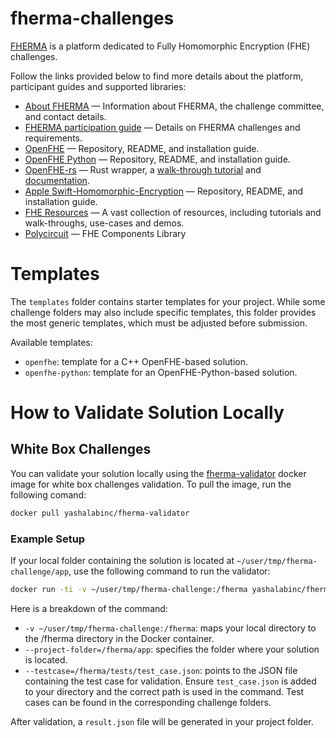 # fherma-challenges

[FHERMA](https://fherma.io/challenges) is a platform dedicated to Fully Homomorphic Encryption (FHE) challenges.

Follow the links provided below to find more details about the platform, participant guides and supported libraries:

- [About FHERMA](https://fherma.io/about) — Information about FHERMA, the challenge committee, and contact details.
- [FHERMA participation guide](https://fherma.io/how_it_works) — Details on FHERMA challenges and requirements.
- [OpenFHE](https://github.com/openfheorg/openfhe-development) — Repository, README, and installation guide.
- [OpenFHE Python](https://github.com/openfheorg/openfhe-python) — Repository, README, and installation guide.
- [OpenFHE-rs](https://crates.io/crates/openfhe) — Rust wrapper, a [walk-through tutorial](https://fherma.io/content/660174e7fce06722c1149a95) and [documentation](https://openfhe-rust-wrapper.readthedocs.io/en/latest/).
- [Apple Swift-Homomorphic-Encryption](https://github.com/apple/swift-homomorphic-encryption) — Repository, README, and installation guide.
- [FHE Resources](https://fhe.org/resources) — A vast collection of resources, including tutorials and walk-throughs, use-cases and demos.
- [Polycircuit](https://github.com/fairmath/polycircuit) — FHE Components Library

# Templates
The `templates` folder contains starter templates for your project. While some challenge folders may also include specific templates, this folder provides the most generic templates, which must be adjusted before submission.

Available templates:
- `openfhe`: template for a C++ OpenFHE-based solution.
- `openfhe-python`: template for an OpenFHE-Python-based solution.

# How to Validate Solution Locally
## White Box Challenges

You can validate your solution locally using the [fherma-validator](https://hub.docker.com/r/yashalabinc/fherma-validator) docker image for white box challenges validation. To pull the image, run the following comand:

```bash
docker pull yashalabinc/fherma-validator
```
### Example Setup
If your local folder containing the solution is located at `~/user/tmp/fherma-challenge/app`, use the following command to run the validator:

```bash
docker run -ti -v ~/user/tmp/fherma-challenge:/fherma yashalabinc/fherma-validator --project-folder=/fherma/app --testcase=/fherma/tests/test_case.json
```
Here is a breakdown of the command:
- `-v ~/user/tmp/fherma-challenge:/fherma`: maps your local directory to the /fherma directory in the Docker container.
- `--project-folder=/fherma/app`: specifies the folder where your solution is located.
- `--testcase=/fherma/tests/test_case.json`: points to the JSON file containing the test case for validation. Ensure `test_case.json` is added to your directory and the correct path is used in the command. Test cases can be found in the corresponding challenge folders.

After validation, a `result.json` file will be generated in your project folder.
